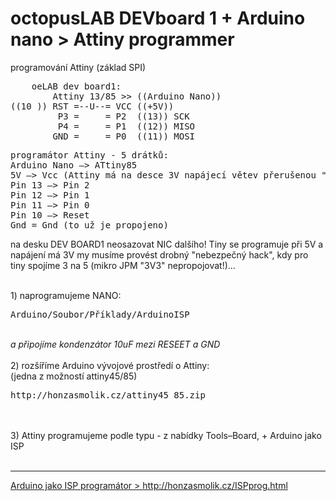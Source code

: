# octopusLAB DEVboard 1 + Arduino nano > Attiny programmer
programování Attiny (základ SPI)
<pre>
    oeLAB dev board1:
        Attiny 13/85 >> ((Arduino Nano)) 
((10 )) RST =--U--= VCC ((+5V))                   
         P3 =     = P2  ((13)) SCK 
         P4 =     = P1  ((12)) MISO 
        GND =     = P0  ((11)) MOSI 
</pre>

<pre>
programátor Attiny - 5 drátků:
Arduino Nano –> ATtiny85
5V –> Vcc (Attiny má na desce 3V napájecí větev přerušenou "mikro jumperem")
Pin 13 –> Pin 2
Pin 12 –> Pin 1
Pin 11 –> Pin 0
Pin 10 –> Reset
Gnd = Gnd (to už je propojeno)
</pre>
na desku DEV BOARD1 neosazovat NIC dalšího! Tiny se programuje při 5V a napájení má 3V
my musíme provést drobný "nebezpečný hack", kdy pro tiny spojíme 3 na 5 (mikro JPM "3V3" nepropojovat!)...<br />

<br />
1) naprogramujeme NANO:<br />
<pre>
Arduino/Soubor/Příklady/ArduinoISP 
</pre>
<br />
<i>a připojíme kondenzátor 10uF mezi RESEET a GND</i><br />
<br />
2) rozšíříme Arduino vývojové prostředí o Attiny:<br />
(jedna z možností attiny45/85)<br />
<pre>
http://honzasmolik.cz/attiny45_85.zip</pre>
<br />
<br />
3) Attiny programujeme podle typu - z nabídky Tools–Board, + Arduino jako ISP 
<br /><br />

<hr />
<a href=http://honzasmolik.cz/ISPprog.html>Arduino jako ISP programátor > http://honzasmolik.cz/ISPprog.html</a><br />

<br />
